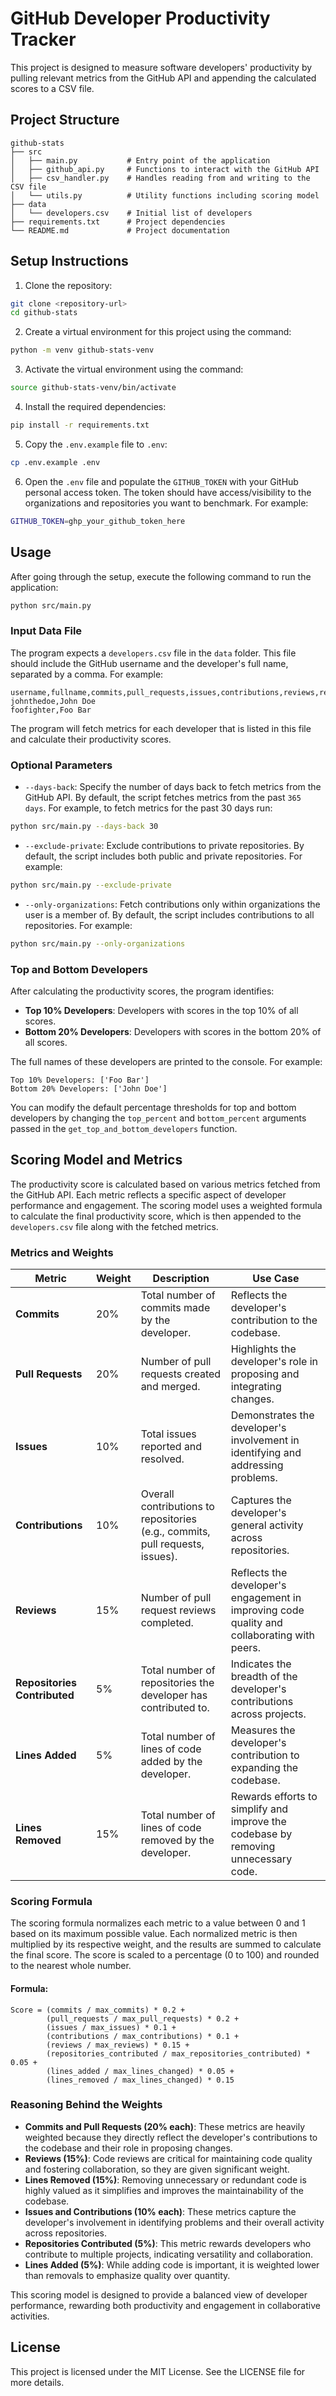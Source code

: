 # GitHub Developer Productivity Tracker

This project is designed to measure software developers' productivity by pulling relevant metrics from the GitHub API and appending the calculated scores to a CSV file. 

## Project Structure

```
github-stats
├── src
│   ├── main.py           # Entry point of the application
│   ├── github_api.py     # Functions to interact with the GitHub API
│   ├── csv_handler.py    # Handles reading from and writing to the CSV file
│   └── utils.py          # Utility functions including scoring model
├── data
│   └── developers.csv    # Initial list of developers
├── requirements.txt      # Project dependencies
└── README.md             # Project documentation
```

## Setup Instructions

1. Clone the repository:
```bash
git clone <repository-url>
cd github-stats
```

2. Create a virtual environment for this project using the command:
```bash
python -m venv github-stats-venv
```

3. Activate the virtual environment using the command:
```bash
source github-stats-venv/bin/activate
```

4. Install the required dependencies:
```bash
pip install -r requirements.txt
```

5. Copy the `.env.example` file to `.env`:
```bash
cp .env.example .env
```

6. Open the `.env` file and populate the `GITHUB_TOKEN` with your GitHub personal access token. The token should have access/visibility to the organizations and repositories you want to benchmark. For example:
```bash
GITHUB_TOKEN=ghp_your_github_token_here
```

## Usage

After going through the setup, execute the following command to run the application:
```bash
python src/main.py
```

### Input Data File

The program expects a `developers.csv` file in the `data` folder. This file should include the GitHub username and the developer's full name, separated by a comma. For example:

```csv
username,fullname,commits,pull_requests,issues,contributions,reviews,repositories_contributed,lines_added,lines_removed,score,last_updated
johnthedoe,John Doe
foofighter,Foo Bar
```

The program will fetch metrics for each developer that is listed in this file and calculate their productivity scores.

### Optional Parameters
- `--days-back`: Specify the number of days back to fetch metrics from the GitHub API. By default, the script fetches metrics from the past `365 days`. For example, to fetch metrics for the past 30 days run:
```bash
python src/main.py --days-back 30
```
- `--exclude-private`: Exclude contributions to private repositories. By default, the script includes both public and private repositories. For example:
```bash
python src/main.py --exclude-private
```
- `--only-organizations`: Fetch contributions only within organizations the user is a member of. By default, the script includes contributions to all repositories. For example:
```bash
python src/main.py --only-organizations
```

### Top and Bottom Developers

After calculating the productivity scores, the program identifies:
- **Top 10% Developers**: Developers with scores in the top 10% of all scores.
- **Bottom 20% Developers**: Developers with scores in the bottom 20% of all scores.

The full names of these developers are printed to the console. For example:
```plaintext
Top 10% Developers: ['Foo Bar']
Bottom 20% Developers: ['John Doe']
```

You can modify the default percentage thresholds for top and bottom developers by changing the `top_percent` and `bottom_percent` arguments passed in the `get_top_and_bottom_developers` function.

## Scoring Model and Metrics

The productivity score is calculated based on various metrics fetched from the GitHub API. Each metric reflects a specific aspect of developer performance and engagement. The scoring model uses a weighted formula to calculate the final productivity score, which is then appended to the `developers.csv` file along with the fetched metrics.

### Metrics and Weights

| Metric                     | Weight | Description                                                                                     | Use Case                                                                                     |
|----------------------------|--------|-------------------------------------------------------------------------------------------------|---------------------------------------------------------------------------------------------|
| **Commits**                | 20%    | Total number of commits made by the developer.                                                 | Reflects the developer's contribution to the codebase.                                      |
| **Pull Requests**          | 20%    | Number of pull requests created and merged.                                                    | Highlights the developer's role in proposing and integrating changes.                      |
| **Issues**                 | 10%    | Total issues reported and resolved.                                                            | Demonstrates the developer's involvement in identifying and addressing problems.            |
| **Contributions**          | 10%    | Overall contributions to repositories (e.g., commits, pull requests, issues).                  | Captures the developer's general activity across repositories.                             |
| **Reviews**                | 15%    | Number of pull request reviews completed.                                                      | Reflects the developer's engagement in improving code quality and collaborating with peers. |
| **Repositories Contributed** | 5%   | Total number of repositories the developer has contributed to.                                 | Indicates the breadth of the developer's contributions across projects.                    |
| **Lines Added**            | 5%     | Total number of lines of code added by the developer.                                          | Measures the developer's contribution to expanding the codebase.                           |
| **Lines Removed**          | 15%    | Total number of lines of code removed by the developer.                                        | Rewards efforts to simplify and improve the codebase by removing unnecessary code.          |

### Scoring Formula

The scoring formula normalizes each metric to a value between 0 and 1 based on its maximum possible value. Each normalized metric is then multiplied by its respective weight, and the results are summed to calculate the final score. The score is scaled to a percentage (0 to 100) and rounded to the nearest whole number.

#### Formula:
```
Score = (commits / max_commits) * 0.2 +
        (pull_requests / max_pull_requests) * 0.2 +
        (issues / max_issues) * 0.1 +
        (contributions / max_contributions) * 0.1 +
        (reviews / max_reviews) * 0.15 +
        (repositories_contributed / max_repositories_contributed) * 0.05 +
        (lines_added / max_lines_changed) * 0.05 +
        (lines_removed / max_lines_changed) * 0.15
```

### Reasoning Behind the Weights

- **Commits and Pull Requests (20% each)**: These metrics are heavily weighted because they directly reflect the developer's contributions to the codebase and their role in proposing changes.
- **Reviews (15%)**: Code reviews are critical for maintaining code quality and fostering collaboration, so they are given significant weight.
- **Lines Removed (15%)**: Removing unnecessary or redundant code is highly valued as it simplifies and improves the maintainability of the codebase.
- **Issues and Contributions (10% each)**: These metrics capture the developer's involvement in identifying problems and their overall activity across repositories.
- **Repositories Contributed (5%)**: This metric rewards developers who contribute to multiple projects, indicating versatility and collaboration.
- **Lines Added (5%)**: While adding code is important, it is weighted lower than removals to emphasize quality over quantity.

This scoring model is designed to provide a balanced view of developer performance, rewarding both productivity and engagement in collaborative activities.

## License

This project is licensed under the MIT License. See the LICENSE file for more details.